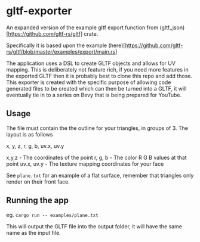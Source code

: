 # gltf-exporter
An expanded version of the example gltf export function from (gltf_json)[https://github.com/gltf-rs/gltf] crate.

Specifically it is based upon the example (here)[https://github.com/gltf-rs/gltf/blob/master/examples/export/main.rs]

The application uses a DSL to create GLTF objects and allows for UV mapping. This is deliberately not feature rich, if you need more features in the exported GLTF then it is probably best to clone this repo and add those. This exporter is created with the specific purpose of allowing code generated files to be created which can then be turned  into a GLTF, it will eventually tie in to a series on Bevy that is being prepared for YouTube. 

## Usage
The file must contain the the outline for your triangles, in groups of 3. The layout is as follows

x, y, z, r, g, b, uv.x, uv.y

x,y,z - The coordinates of the point
r, g, b - The color R G B values at that point
uv.x, uv.y - The texture mapping coordinates for your face

See `plane.txt` for an example of a flat surface, remember that triangles only render on their front face.

## Running the app
eg.
`cargo run -- examples/plane.txt`

This will output the GLTF file into the output folder, it will have the same name as the input file.
